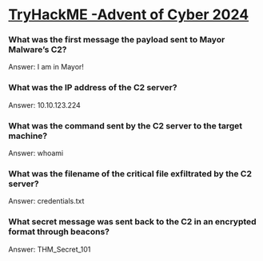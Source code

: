 # [TryHackME -Advent of Cyber 2024](https://tryhackme.com/r/room/adventofcyber2024)

### What was the first message the payload sent to Mayor Malware’s C2?
Answer: I am in Mayor!

### What was the IP address of the C2 server?
Answer: 10.10.123.224

### What was the command sent by the C2 server to the target machine?
Answer: whoami

### What was the filename of the critical file exfiltrated by the C2 server?
Answer: credentials.txt

### What secret message was sent back to the C2 in an encrypted format through beacons?
Answer: THM_Secret_101
